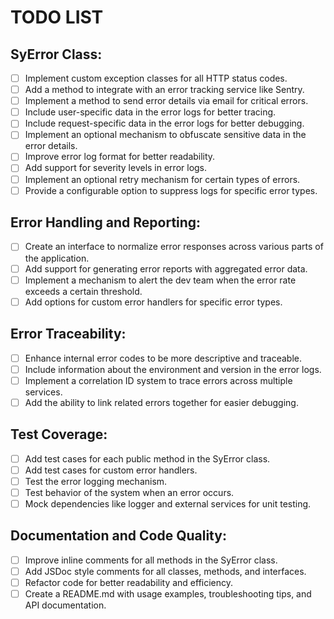 # TODO LIST

## SyError Class:

- [ ] Implement custom exception classes for all HTTP status codes.
- [ ] Add a method to integrate with an error tracking service like Sentry.
- [ ] Implement a method to send error details via email for critical errors.
- [ ] Include user-specific data in the error logs for better tracing.
- [ ] Include request-specific data in the error logs for better debugging.
- [ ] Implement an optional mechanism to obfuscate sensitive data in the error details.
- [ ] Improve error log format for better readability.
- [ ] Add support for severity levels in error logs.
- [ ] Implement an optional retry mechanism for certain types of errors.
- [ ] Provide a configurable option to suppress logs for specific error types.

## Error Handling and Reporting:

- [ ] Create an interface to normalize error responses across various parts of the application.
- [ ] Add support for generating error reports with aggregated error data.
- [ ] Implement a mechanism to alert the dev team when the error rate exceeds a certain threshold.
- [ ] Add options for custom error handlers for specific error types.

## Error Traceability:

- [ ] Enhance internal error codes to be more descriptive and traceable.
- [ ] Include information about the environment and version in the error logs.
- [ ] Implement a correlation ID system to trace errors across multiple services.
- [ ] Add the ability to link related errors together for easier debugging.

## Test Coverage:

- [ ] Add test cases for each public method in the SyError class.
- [ ] Add test cases for custom error handlers.
- [ ] Test the error logging mechanism.
- [ ] Test behavior of the system when an error occurs.
- [ ] Mock dependencies like logger and external services for unit testing.

## Documentation and Code Quality:

- [ ] Improve inline comments for all methods in the SyError class.
- [ ] Add JSDoc style comments for all classes, methods, and interfaces.
- [ ] Refactor code for better readability and efficiency.
- [ ] Create a README.md with usage examples, troubleshooting tips, and API documentation.
